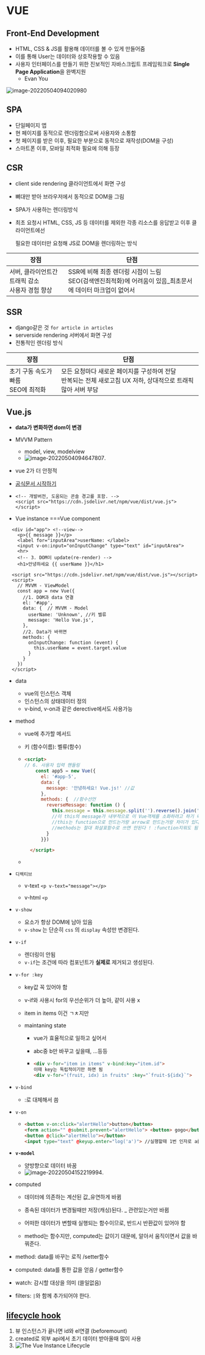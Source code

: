 # VUE

## Front-End Development

- HTML, CSS & JS를 활용해 데이터를 볼 수 있게 만들어줌
- 이를 통해 User는 데이터와 상호작용할 수 있음 
- 사용자 인터페이스를 만들기 위한 진보적인 자바스크립트 프레임워크로 **Single Page Application**을 완벽지원
  - Evan You

![image-20220504094020980](images/image-20220504094020980.png)



## SPA 

- 단일페이지 앱
- 현 페이지를 동적으로 렌더링함으로써 사용자와 소통함
- 첫 페이지를 받은 이후, 필요한 부분으로 동적으로 재작성(DOM을 구성)
- 스마트폰 이후, 모바일 최적화 필요에 의해 등장





## CSR

- client side rendering 클라이언트에서 화면 구성

- 뼈대만 받아 브라우저에서 동적으로 DOM을 그림

- SPA가 사용하는 렌더링방식

- 최초 요청시 HTML, CSS, JS 등 데이터를 제외한 각종 리소스를 응답받고 이후 클라이언트에선

  필요한 데이터만 요청해 JS로 DOM을 렌더링하는 방식

| 장점                                                 | 단점                                                         |
| ---------------------------------------------------- | ------------------------------------------------------------ |
| 서버, 클라이언트간 트래픽 감소<br />사용자 경험 향상 | SSR에 비해 최종 렌더링 시점이 느림<br />SEO(검색엔진최적화)에 어려움이 있음_최초문서에 데이터 마크업이 없어서 |





## SSR

- django같은 것 `for article in articles`
- serverside rendering 서버에서 화면 구성
- 전통적인 렌더링 방식

| 장점                                    | 단점                                                         |
| --------------------------------------- | ------------------------------------------------------------ |
| 초기 구동 속도가 빠름<br />SEO에 최적화 | 모든 요청마다 새로운 페이지를 구성하여 전달<br />반복되는 전체 새로고침 UX 저하, 상대적으로 트래픽 많아 서버 부담 |









## Vue.js

- **data가 변화하면 dom이 변경**

- MVVM Pattern

  - model, view, modelview
  - ![image-20220504094647807](images/image-20220504094647807.png).

- vue 2가 더 안정적

- [공식문서 시작하기](https://kr.vuejs.org/v2/guide/index.html)

- ```vue
  <!-- 개발버전, 도움되는 콘솔 경고를 포함. -->
  <script src="https://cdn.jsdelivr.net/npm/vue/dist/vue.js"></script>
  ```

- Vue instance ===Vue component

  

```vue
  <div id="app"> <!--view-->
    <p>{{ message }}</p>
    <label for="inputArea">userName: </label>
    <input v-on:input="onInputChange" type="text" id="inputArea">
    <hr>
    <!-- 3. DOM이 update(re-render) -->
    <h1>안녕하세요 {{ userName }}</h1>

  <script src="https://cdn.jsdelivr.net/npm/vue/dist/vue.js"></script>
  <script>
    // MVVM - ViewModel
    const app = new Vue({
      //1. DOM과 data 연결
      el: '#app',
      data: {  // MVVM - Model
        userName: 'Unknown', //키 벨류
        message: 'Hello Vue.js',
      },
      //2. Data가 바뀌면 
      methods: {
        onInputChange: function (event) {
          this.userName = event.target.value
        }
      }
    })
  </script>
```



- data

  - vue의 인스턴스 객체
  - 인스턴스의 상태데이터 정의
  - v-bind, v-on과 같은 derective에서도 사용가능

- method

  - vue에 추가할 메서드

  - 키 (함수이름): 벨류(함수)

  - ```html
    <script>
    // 6. 사용자 입력 핸들링
        const app5 = new Vue({
          el: '#app-5',
          data: {
            message: '안녕하세요! Vue.js!' //값
          },
          methods: {  //함수선언
            reverseMessage: function () {
              this.message = this.message.split('').reverse().join('') //데이터를 뒤집어서 갱신하겠다.
              //이 this의 message가 내부적으로 이 Vue객체를 소화하려고 하기 때문에 다 뜯어져서 위의 message를 의미
              //this는 function으로 만드는거랑 arrow로 만드는거랑 차이가 있다.
              //methods는 절대 화살표함수로 쓰면 안된다 ! :function지워도 됨
            }
          }})
    
      </script>
    ```

  - 

- `디렉티브`

  - v-text `<p v-text="message"></p>`

  - v-html `<p`

    

- `v-show`
  - 요소가 항상 DOM에 남아 있음
  - `v-show` 는 단순히 `css` 의 `display` 속성만 변경된다.

- `v-if`

  - 렌더링이 안됨
  -  `v-if`는 조건에 따라 컴포넌트가 **실제로** 제거되고 생성된다.



- `v-for :key`

  - key값 꼭 있어야 함

  - v-if와 사용시 for의 우선순위가 더 높아, 같이 사용 x

  - item in items 이건 ㄱㅊ지만

  - maintaning state

    - vue가 효율적으로 일하고 싶어서

    - abc중 b만 바꾸고 싶을때, ...등등

    - ```html
      <div v-for="item in items" v-bind:key="item.id">
      이때 key는 독립적이기만 하면 됨
      <div v-for="(fruit, idx) in fruits" :key="`fruit-${idx}`">
      ```

- `v-bind`

  - :로 대체해서 씀

- `v-on`

  - ```HTML
    <button v-on:click="alertHello">button</button>
    <form action="" @submit.prevent="alertHello"> <button> gogo</button> </form>
    <button @click="alertHello"></button>
    <input type="text" @keyup.enter="log('a')"> //실행할때 1번 인자로 a를 넘기겠다  log args('asd')
    ```

- **`v-model`**

  - 양방향으로 데이터 바꿈
  - ![image-20220504152219994](images/image-20220504152219994.png).

- computed

  - 데이터에 의존하는 계산된 값_유연하게 바뀜

  - 종속된 데이터가 변경될때만 저장(캐싱)된다. _ 관련있는거만 바뀜

  - 어떠한 데이터가 변할때 실행되는 함수이므로, 반드시 반환값이 있어야 함

  - method는 함수지만, computed는 값이기 대문에, 알아서 움직이면서 값을 바꿔준다.

    

- method: data를 바꾸는 로직 /setter함수

- computed: data를 통한 값을 얻음 / getter함수

- watch: 감시할 대상을 의미 (쓸일없음)

- filters: `|`와 함께 추가되어야 한다.



## [lifecycle hook](https://kr.vuejs.org/v2/guide/instance.html#%EC%9D%B8%EC%8A%A4%ED%84%B4%EC%8A%A4-%EB%9D%BC%EC%9D%B4%ED%94%84%EC%82%AC%EC%9D%B4%ED%81%B4-%ED%9B%85)

1. 뷰 인스턴스가 끝나면 id와 el연결 (beforemount)
2. created로 외부 api에서 초기 데이터 받아올때 많이 사용
3. ![The Vue Instance Lifecycle](images/lifecycle.png)